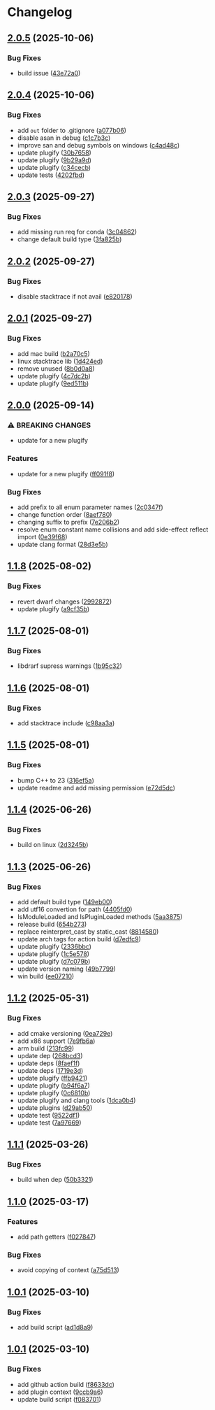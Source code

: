 # Changelog

## [2.0.5](https://github.com/untrustedmodders/plugify-module-golang/compare/v2.0.4...v2.0.5) (2025-10-06)


### Bug Fixes

* build issue ([43e72a0](https://github.com/untrustedmodders/plugify-module-golang/commit/43e72a0f9ec9e81a5f26aa61748911fcc45aec0f))

## [2.0.4](https://github.com/untrustedmodders/plugify-module-golang/compare/v2.0.3...v2.0.4) (2025-10-06)


### Bug Fixes

* add `out` folder to .gitignore ([a077b06](https://github.com/untrustedmodders/plugify-module-golang/commit/a077b063b4b5188642d24a551ee0f04828c74221))
* disable asan in debug ([c1c7b3c](https://github.com/untrustedmodders/plugify-module-golang/commit/c1c7b3cbd2cbce8f308c58fb251ed8d26c548c52))
* improve san and debug symbols on windows ([c4ad48c](https://github.com/untrustedmodders/plugify-module-golang/commit/c4ad48c92ae2644e1f6af58d616351ad27801dc4))
* update plugify ([30b7658](https://github.com/untrustedmodders/plugify-module-golang/commit/30b7658069a354b2cb4c999b162065391bd8fd70))
* update plugify ([9b29a9d](https://github.com/untrustedmodders/plugify-module-golang/commit/9b29a9d58228f5106a209779b32f25b282dba9ed))
* update plugify ([c34cecb](https://github.com/untrustedmodders/plugify-module-golang/commit/c34cecbeaed648b6d1d0cbff34ce67d4a8fe4879))
* update tests ([4202fbd](https://github.com/untrustedmodders/plugify-module-golang/commit/4202fbd971e1baee4f3bc70b2c309e56314f6bb5))

## [2.0.3](https://github.com/untrustedmodders/plugify-module-golang/compare/v2.0.2...v2.0.3) (2025-09-27)


### Bug Fixes

* add missing run req for conda ([3c04862](https://github.com/untrustedmodders/plugify-module-golang/commit/3c048626f69995c98997ca95503d23f00de4c5fb))
* change default build type ([3fa825b](https://github.com/untrustedmodders/plugify-module-golang/commit/3fa825b3cb8a19a57af3c8424dbe8749da96dcb3))

## [2.0.2](https://github.com/untrustedmodders/plugify-module-golang/compare/v2.0.1...v2.0.2) (2025-09-27)


### Bug Fixes

* disable stacktrace if not avail ([e820178](https://github.com/untrustedmodders/plugify-module-golang/commit/e8201789034df738f089743c77d5cddbea84c53b))

## [2.0.1](https://github.com/untrustedmodders/plugify-module-golang/compare/v2.0.0...v2.0.1) (2025-09-27)


### Bug Fixes

* add mac build ([b2a70c5](https://github.com/untrustedmodders/plugify-module-golang/commit/b2a70c514d369d2f2d86ea65b5a3055cee9faad9))
* linux stacktrace lib ([1d424ed](https://github.com/untrustedmodders/plugify-module-golang/commit/1d424ed4e148da0ad413a4d076d4f0188fcbcc6d))
* remove unused ([8b0d0a8](https://github.com/untrustedmodders/plugify-module-golang/commit/8b0d0a895a2e57d1d21d7ce1205bf4548bb1208b))
* update plugify ([4c7dc2b](https://github.com/untrustedmodders/plugify-module-golang/commit/4c7dc2bd5f314ca193469b9646f58f8775ed8c46))
* update plugify ([9ed511b](https://github.com/untrustedmodders/plugify-module-golang/commit/9ed511b70260b88a551a25e4977425289aab6b83))

## [2.0.0](https://github.com/untrustedmodders/plugify-module-golang/compare/v1.1.8...v2.0.0) (2025-09-14)


### ⚠ BREAKING CHANGES

* update for a new plugify

### Features

* update for a new plugify ([ff091f8](https://github.com/untrustedmodders/plugify-module-golang/commit/ff091f801c501407145c6a8d2b1a7c0fee836856))


### Bug Fixes

* add prefix to all enum parameter names ([2c0347f](https://github.com/untrustedmodders/plugify-module-golang/commit/2c0347f688de410e626a9133cf43ec865a50c3c9))
* change function order ([8aef780](https://github.com/untrustedmodders/plugify-module-golang/commit/8aef780253267f158b88bcbd7a46f211770f787c))
* changing suffix to prefix ([7e206b2](https://github.com/untrustedmodders/plugify-module-golang/commit/7e206b2153e5bf0e043baac390a2d90271561692))
* resolve enum constant name collisions and add side-effect reflect import ([0e39f68](https://github.com/untrustedmodders/plugify-module-golang/commit/0e39f684b65d3b573a48d745202faa2c208190eb))
* update clang format ([28d3e5b](https://github.com/untrustedmodders/plugify-module-golang/commit/28d3e5b97560ef4fb78465f0b6454a8a1783a966))

## [1.1.8](https://github.com/untrustedmodders/plugify-module-golang/compare/v1.1.7...v1.1.8) (2025-08-02)


### Bug Fixes

* revert dwarf changes ([2992872](https://github.com/untrustedmodders/plugify-module-golang/commit/2992872d2a8a6e747061273dfd317dc832967320))
* update plugify ([a9cf35b](https://github.com/untrustedmodders/plugify-module-golang/commit/a9cf35b2c145fdbc8cf4d7f38dfad9caf89b6eb4))

## [1.1.7](https://github.com/untrustedmodders/plugify-module-golang/compare/v1.1.6...v1.1.7) (2025-08-01)


### Bug Fixes

* libdrarf supress warnings ([1b95c32](https://github.com/untrustedmodders/plugify-module-golang/commit/1b95c32c416ed3927642351b7bfa120c14466fa0))

## [1.1.6](https://github.com/untrustedmodders/plugify-module-golang/compare/v1.1.5...v1.1.6) (2025-08-01)


### Bug Fixes

* add stacktrace include ([c98aa3a](https://github.com/untrustedmodders/plugify-module-golang/commit/c98aa3a0f27e733c1513521cb45198f807a6d4bd))

## [1.1.5](https://github.com/untrustedmodders/plugify-module-golang/compare/v1.1.4...v1.1.5) (2025-08-01)


### Bug Fixes

* bump C++ to 23 ([316ef5a](https://github.com/untrustedmodders/plugify-module-golang/commit/316ef5a552baa623bf0e636c7d9ec847dcd04923))
* update readme and add missing permission ([e72d5dc](https://github.com/untrustedmodders/plugify-module-golang/commit/e72d5dcb47e54853975445052fe5820a472e4ba7))

## [1.1.4](https://github.com/untrustedmodders/plugify-module-golang/compare/v1.1.3...v1.1.4) (2025-06-26)


### Bug Fixes

* build on linux ([2d3245b](https://github.com/untrustedmodders/plugify-module-golang/commit/2d3245bc890836f3a65059891bddf0b8c3e0336d))

## [1.1.3](https://github.com/untrustedmodders/plugify-module-golang/compare/v1.1.2...v1.1.3) (2025-06-26)


### Bug Fixes

* add default build type ([149eb00](https://github.com/untrustedmodders/plugify-module-golang/commit/149eb000d0cfff4e3de4da32f9eafccdde342210))
* add utf16 convertion for path ([4405fd0](https://github.com/untrustedmodders/plugify-module-golang/commit/4405fd070904ea493cc7ed503134244794cf2d9e))
* IsModuleLoaded and IsPluginLoaded methods ([5aa3875](https://github.com/untrustedmodders/plugify-module-golang/commit/5aa3875e794d8412a641817bd0fb42617c5fa81c))
* release build ([654b273](https://github.com/untrustedmodders/plugify-module-golang/commit/654b2732b87eabbafa64cce1b4ee9442725bf995))
* replace reinterpret_cast by static_cast ([8814580](https://github.com/untrustedmodders/plugify-module-golang/commit/88145802d87ee5892d1063cd53fca4fce676445a))
* update arch tags for action build ([d7edfc9](https://github.com/untrustedmodders/plugify-module-golang/commit/d7edfc98c2fb88a67a1d3c5f01239d9f16c3649e))
* update plugify ([2336bbc](https://github.com/untrustedmodders/plugify-module-golang/commit/2336bbc0b8447b5338ab8f35268965a98f69e5e1))
* update plugify ([1c5e578](https://github.com/untrustedmodders/plugify-module-golang/commit/1c5e5780d211b3bf9a585cc715f2f183530f9d4f))
* update plugify ([d7c079b](https://github.com/untrustedmodders/plugify-module-golang/commit/d7c079b33f5c7ec023449fd2f595f193c6663331))
* update version naming ([49b7799](https://github.com/untrustedmodders/plugify-module-golang/commit/49b77990725c1617efbd1fd40147f9d1e7c18438))
* win build ([ee07210](https://github.com/untrustedmodders/plugify-module-golang/commit/ee072101ec4f829d001f84de3587f025eab98e12))

## [1.1.2](https://github.com/untrustedmodders/plugify-module-golang/compare/v1.1.1...v1.1.2) (2025-05-31)


### Bug Fixes

* add cmake versioning ([0ea729e](https://github.com/untrustedmodders/plugify-module-golang/commit/0ea729e17d78b012ad53287739d16f3daba8fb4a))
* add x86 support ([7e9fb6a](https://github.com/untrustedmodders/plugify-module-golang/commit/7e9fb6a6c6f908eb0109374744b9eb2357ede74d))
* arm build ([213fc99](https://github.com/untrustedmodders/plugify-module-golang/commit/213fc99cae8d684cfde7c3f3b3604e2d5fca9311))
* update dep ([268bcd3](https://github.com/untrustedmodders/plugify-module-golang/commit/268bcd3a5cb9612a5498aa37f41745f9daee6839))
* update deps ([8faef1f](https://github.com/untrustedmodders/plugify-module-golang/commit/8faef1f84958f2bf4c1863f607eed9a6677a582d))
* update deps ([1719e3d](https://github.com/untrustedmodders/plugify-module-golang/commit/1719e3d93de68321431fad7a31255b8f318f2938))
* update plugify ([ffb9421](https://github.com/untrustedmodders/plugify-module-golang/commit/ffb9421cbb9693a757af3c94fb05a673c8471cd0))
* update plugify ([b94f6a7](https://github.com/untrustedmodders/plugify-module-golang/commit/b94f6a780800b6f6e93cde3ea802212e3387092b))
* update plugify ([0c6810b](https://github.com/untrustedmodders/plugify-module-golang/commit/0c6810bf0c543c4d603bbc46d35f1e646f17e869))
* update plugify and clang tools ([1dca0b4](https://github.com/untrustedmodders/plugify-module-golang/commit/1dca0b4866512a610404f0fbc4fc1aec861e64fc))
* update plugins ([d29ab50](https://github.com/untrustedmodders/plugify-module-golang/commit/d29ab50780d9a8b179d72da12b041ffd72285af5))
* update test ([9522df1](https://github.com/untrustedmodders/plugify-module-golang/commit/9522df1603ab4cda0233a7865aa1465b42531416))
* update test ([7a97669](https://github.com/untrustedmodders/plugify-module-golang/commit/7a97669b37254df2b16c61713518880561c0f3dc))

## [1.1.1](https://github.com/untrustedmodders/plugify-module-golang/compare/v1.1.0...v1.1.1) (2025-03-26)


### Bug Fixes

* build when dep ([50b3321](https://github.com/untrustedmodders/plugify-module-golang/commit/50b3321e18e4f0f1c874eb1cf9c402efa66edad8))

## [1.1.0](https://github.com/untrustedmodders/plugify-module-golang/compare/v1.0.1...v1.1.0) (2025-03-17)


### Features

* add path getters ([f027847](https://github.com/untrustedmodders/plugify-module-golang/commit/f027847c026f037c15d8aec0df5a66b1e290eeb1))


### Bug Fixes

* avoid copying of context ([a75d513](https://github.com/untrustedmodders/plugify-module-golang/commit/a75d513244c92663468803d98e737d51182a1ce5))

## [1.0.1](https://github.com/untrustedmodders/plugify-module-golang/compare/v1.0.0...v1.0.1) (2025-03-10)


### Bug Fixes

* add build script ([ad1d8a9](https://github.com/untrustedmodders/plugify-module-golang/commit/ad1d8a983fa934572165730394befa94887a55f0))

## [1.0.1](https://github.com/untrustedmodders/plugify-module-golang/compare/v1.0.0...v1.0.1) (2025-03-10)


### Bug Fixes

* add github action build ([f8633dc](https://github.com/untrustedmodders/plugify-module-golang/commit/f8633dcf00ab588c93c400548c1ac65224d81cb9))
* add plugin context ([9ccb9a6](https://github.com/untrustedmodders/plugify-module-golang/commit/9ccb9a63528a4bd778129646e63fadabc5f1e3aa))
* update build script ([f083701](https://github.com/untrustedmodders/plugify-module-golang/commit/f083701c63097112e8a431dba8e4bf955ee141a2))
